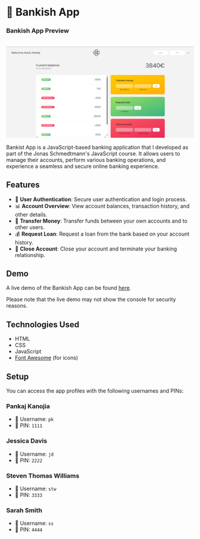 # 🏦 Bankish App

<h3>Bankish App Preview </h3>
<br>
<img src = 'preview.png'>

Bankist App is a JavaScript-based banking application that I developed as part of the Jonas Schmedtmann's JavaScript course. It allows users to manage their accounts, perform various banking operations, and experience a seamless and secure online banking experience.

## Features

- 🔐 **User Authentication**: Secure user authentication and login process.
- 📊 **Account Overview**: View account balances, transaction history, and other details.
- 💸 **Transfer Money**: Transfer funds between your own accounts and to other users.
- 💰 **Request Loan**: Request a loan from the bank based on your account history.
- 🚪 **Close Account**: Close your account and terminate your banking relationship.

## Demo

A live demo of the Bankish App can be found [here](bankish-web.netlify.app).

Please note that the live demo may not show the console for security reasons.

## Technologies Used

- HTML
- CSS
- JavaScript
- [Font Awesome](https://fontawesome.com/) (for icons)

## Setup


You can access the app profiles with the following usernames and PINs:

### Pankaj Kanojia 

- 👤 Username: `pk`
- 🔐 PIN: `1111`

### Jessica Davis

- 👤 Username: `jd`
- 🔐 PIN: `2222`

### Steven Thomas Williams

- 👤 Username: `stw`
- 🔐 PIN: `3333`

### Sarah Smith

- 👤 Username: `ss`
- 🔐 PIN: `4444`
